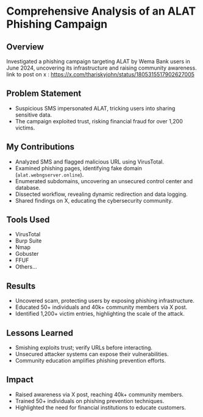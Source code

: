

# **Comprehensive Analysis of an ALAT Phishing Campaign**

## Overview
Investigated a phishing campaign targeting ALAT by Wema Bank users in June 2024, uncovering its infrastructure and raising community awareness.
link to post on x : https://x.com/thariskyjohn/status/1805315517902627005
## Problem Statement
- Suspicious SMS impersonated ALAT, tricking users into sharing sensitive data.
- The campaign exploited trust, risking financial fraud for over 1,200 victims.

## My Contributions
- Analyzed SMS and flagged malicious URL using VirusTotal.
- Examined phishing pages, identifying fake domain (`alat.webngserver.online`).
- Enumerated subdomains, uncovering an unsecured control center and database.
- Dissected workflow, revealing dynamic redirection and data logging.
- Shared findings on X, educating the cybersecurity community.

## Tools Used
- VirusTotal
- Burp Suite
- Nmap
- Gobuster
- FFUF
- Others...
  
## Results
- Uncovered scam, protecting users by exposing phishing infrastructure.
- Educated 50+ individuals and 40k+ community members via X post.
- Identified 1,200+ victim entries, highlighting the scale of the attack.



## Lessons Learned
- Smishing exploits trust; verify URLs before interacting.
- Unsecured attacker systems can expose their vulnerabilities.
- Community education amplifies phishing prevention efforts.

## Impact
- Raised awareness via X post, reaching 40k+ community members.
- Trained 50+ individuals on phishing prevention techniques.
- Highlighted the  need for financial institutions to educate customers.

